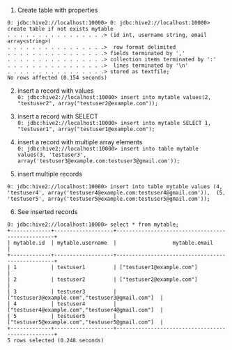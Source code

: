 1. Create table with properties
```
0: jdbc:hive2://localhost:10000> 0: jdbc:hive2://localhost:10000> create table if not exists mytable
. . . . . . . . . . . . . . . .> (id int, username string, email array<string>)
. . . . . . . . . . . . . . . .>  row format delimited
. . . . . . . . . . . . . . . .> fields terminated by ','
. . . . . . . . . . . . . . . .> collection items terminated by ':'
. . . . . . . . . . . . . . . .>  lines terminated by '\n'
. . . . . . . . . . . . . . . .> stored as textfile;
No rows affected (0.154 seconds)
```

2. insert a record with values  
`0: jdbc:hive2://localhost:10000> insert into mytable values(2, "testuser2", array("testuser2@example.com")); `

3. insert a record with SELECT  
`0: jdbc:hive2://localhost:10000> insert into mytable SELECT 1, "testuser1", array("testuser1@example.com"); `

4. insert a record with multiple array elements  
`0: jdbc:hive2://localhost:10000> insert into table mytable values(3, 'testuser3', array('testuser3@example.com:testuser3@gmail.com')); `

5. insert multiple records
```
0: jdbc:hive2://localhost:10000> insert into table mytable values (4, 'testuser4', array('testuser4@example.com:testuser4@gmail.com')),  (5, 'testuser5', array('testuser5@example.com:testuser5@gmail.com'));
```

6. See inserted records
```
0: jdbc:hive2://localhost:10000> select * from mytable;
+-------------+-------------------+--------------------------------------------------+
| mytable.id  | mytable.username  |                  mytable.email                   |
+-------------+-------------------+--------------------------------------------------+
| 1           | testuser1         | ["testuser1@example.com"]                        |
| 2           | testuser2         | ["testuser2@example.com"]                        |
| 3           | testuser3         | ["testuser3@example.com","testuser3@gmail.com"]  |
| 4           | testuser4         | ["testuser4@example.com","testuser4@gmail.com"]  |
| 5           | testuser5         | ["testuser5@example.com","testuser5@gmail.com"]  |
+-------------+-------------------+--------------------------------------------------+
5 rows selected (0.248 seconds)
```
